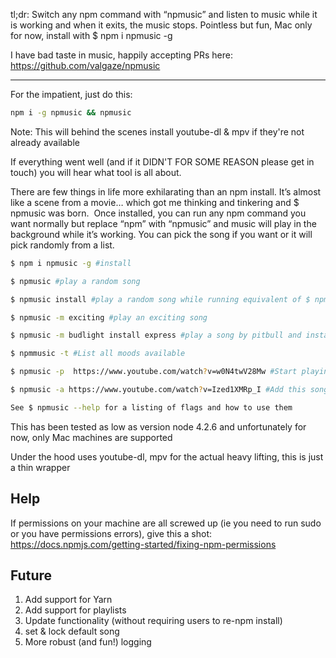 tl;dr: Switch any npm command with “npmusic” and listen to music while it is working and when it exits, the music stops. Pointless but fun, Mac only for now, install with $ npm i npmusic -g

I have bad taste in music, happily accepting PRs here: https://github.com/valgaze/npmusic

------------

For the impatient, just do this:

```sh
npm i -g npmusic && npmusic
```

Note: This will behind the scenes install youtube-dl & mpv if they're not already available

If everything went well (and if it DIDN'T FOR SOME REASON please get in touch) you will hear what tool is all about.


There are few things in life more exhilarating than an npm install. It’s almost like a scene from a movie… which got me thinking and tinkering and $ npmusic was born. 
Once installed, you can run any npm command you want normally but replace “npm” with “npmusic” and music will play in the background while it’s working. You can pick the song if you want or it will pick randomly from a list.

```sh
$ npm i npmusic -g #install

$ npmusic #play a random song

$ npmusic install #play a random song while running equivalent of $ npm install (music will turn off when done)

$ npmusic -m exciting #play an exciting song

$ npmusic -m budlight install express #play a song by pitbull and install express [alternative --mood moodName]

$ npmmusic -t #List all moods available

$ npmusic -p  https://www.youtube.com/watch?v=w0N4twV28Mw #Start playing this song in your terminal [alternatively --play url]

$ npmusic -a https://www.youtube.com/watch?v=Ized1XMRp_I #Add this song to the npmusic random rotation [alternatively --add url]

See $ npmusic --help for a listing of flags and how to use them
```


This has been tested as low as version node 4.2.6 and unfortunately for now, only Mac machines are supported

Under the hood uses youtube-dl, mpv for the actual heavy lifting, this is just a thin wrapper

## Help

If permissions on your machine are all screwed up (ie you need to run sudo or you have permissions errors), give this a shot: https://docs.npmjs.com/getting-started/fixing-npm-permissions

## Future
1. Add support for Yarn
2. Add support for playlists
3. Update functionality (without requiring users to re-npm install)
5. set & lock default song
6. More robust (and fun!) logging
